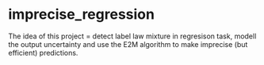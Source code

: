 # imprecise_regression

The idea of this project = detect label law mixture in regresison task, modell the output uncertainty and use the E2M algorithm to make imprecise (but efficient) predictions.
